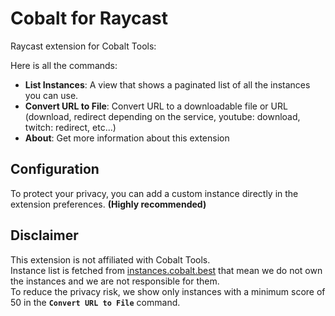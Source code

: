 # Cobalt for Raycast

Raycast extension for Cobalt Tools:

Here is all the commands:

- **List Instances**: A view that shows a paginated list of all the instances you can use.
- **Convert URL to File**: Convert URL to a downloadable file or URL (download, redirect depending on the service, youtube: download, twitch: redirect, etc...)
- **About**: Get more information about this extension

## Configuration

To protect your privacy, you can add a custom instance directly in the extension preferences. **(Highly recommended)**

## Disclaimer
This extension is not affiliated with Cobalt Tools.\
Instance list is fetched from [instances.cobalt.best](https://instances.cobalt.best) that mean we do not own the instances and we are not responsible for them.\
To reduce the privacy risk, we show only instances with a minimum score of 50 in the **`Convert URL to File`** command.